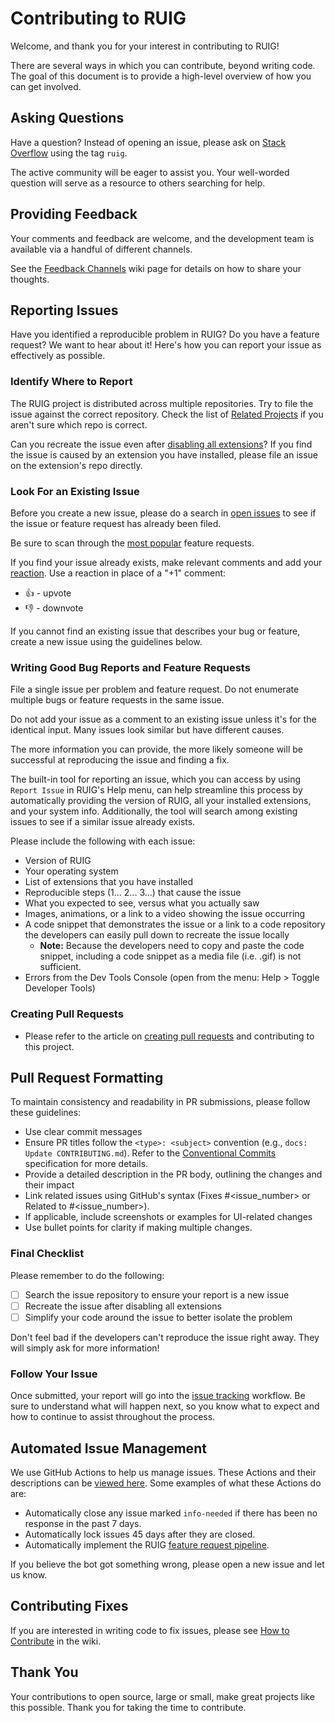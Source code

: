 # Contributing to RUIG

Welcome, and thank you for your interest in contributing to RUIG!

There are several ways in which you can contribute, beyond writing code. The goal of this document is to provide a high-level overview of how you can get involved.

## Asking Questions

Have a question? Instead of opening an issue, please ask on [Stack Overflow](https://stackoverflow.com/questions/tagged/ruig) using the tag `ruig`.

The active community will be eager to assist you. Your well-worded question will serve as a resource to others searching for help.

## Providing Feedback

Your comments and feedback are welcome, and the development team is available via a handful of different channels.

See the [Feedback Channels](https://github.com/scyberLink/ruig/wiki/Feedback-Channels) wiki page for details on how to share your thoughts.

## Reporting Issues

Have you identified a reproducible problem in RUIG? Do you have a feature request? We want to hear about it! Here's how you can report your issue as effectively as possible.

### Identify Where to Report

The RUIG project is distributed across multiple repositories. Try to file the issue against the correct repository. Check the list of [Related Projects](https://github.com/scyberLink/ruig/wiki/Related-Projects) if you aren't sure which repo is correct.

Can you recreate the issue even after [disabling all extensions](https://github.com/scyberLink/docs/editor/extension-gallery#_disable-an-extension)? If you find the issue is caused by an extension you have installed, please file an issue on the extension's repo directly.

### Look For an Existing Issue

Before you create a new issue, please do a search in [open issues](https://github.com/scyberLink/ruig/issues) to see if the issue or feature request has already been filed.

Be sure to scan through the [most popular](https://github.com/scyberLink/ruig/issues?q=is%3Aopen+is%3Aissue+label%3Afeature-request+sort%3Areactions-%2B1-desc) feature requests.

If you find your issue already exists, make relevant comments and add your [reaction](https://github.com/blog/2119-add-reactions-to-pull-requests-issues-and-comments). Use a reaction in place of a "+1" comment:

- 👍 - upvote
- 👎 - downvote

If you cannot find an existing issue that describes your bug or feature, create a new issue using the guidelines below.

### Writing Good Bug Reports and Feature Requests

File a single issue per problem and feature request. Do not enumerate multiple bugs or feature requests in the same issue.

Do not add your issue as a comment to an existing issue unless it's for the identical input. Many issues look similar but have different causes.

The more information you can provide, the more likely someone will be successful at reproducing the issue and finding a fix.

The built-in tool for reporting an issue, which you can access by using `Report Issue` in RUIG's Help menu, can help streamline this process by automatically providing the version of RUIG, all your installed extensions, and your system info. Additionally, the tool will search among existing issues to see if a similar issue already exists.

Please include the following with each issue:

- Version of RUIG
- Your operating system
- List of extensions that you have installed
- Reproducible steps (1... 2... 3...) that cause the issue
- What you expected to see, versus what you actually saw
- Images, animations, or a link to a video showing the issue occurring
- A code snippet that demonstrates the issue or a link to a code repository the developers can easily pull down to recreate the issue locally
  - **Note:** Because the developers need to copy and paste the code snippet, including a code snippet as a media file (i.e. .gif) is not sufficient.
- Errors from the Dev Tools Console (open from the menu: Help > Toggle Developer Tools)

### Creating Pull Requests

- Please refer to the article on [creating pull requests](https://github.com/scyberLink/ruig/wiki/How-to-Contribute#pull-requests) and contributing to this project.

## Pull Request Formatting

To maintain consistency and readability in PR submissions, please follow these guidelines:  

- Use clear commit messages
- Ensure PR titles follow the `<type>: <subject>` convention (e.g., `docs: Update CONTRIBUTING.md`). Refer to the [Conventional Commits](https://www.conventionalcommits.org/) specification for more details.
- Provide a detailed description in the PR body, outlining the changes and their impact
- Link related issues using GitHub's syntax (Fixes #<issue_number> or Related to #<issue_number>).
- If applicable, include screenshots or examples for UI-related changes
- Use bullet points for clarity if making multiple changes.

### Final Checklist

Please remember to do the following:

- [ ] Search the issue repository to ensure your report is a new issue
- [ ] Recreate the issue after disabling all extensions
- [ ] Simplify your code around the issue to better isolate the problem

Don't feel bad if the developers can't reproduce the issue right away. They will simply ask for more information!

### Follow Your Issue

Once submitted, your report will go into the [issue tracking](https://github.com/scyberLink/ruig/wiki/Issue-Tracking) workflow. Be sure to understand what will happen next, so you know what to expect and how to continue to assist throughout the process.

## Automated Issue Management

We use GitHub Actions to help us manage issues. These Actions and their descriptions can be [viewed here](https://github.com/scyberLink/ruig-github-triage-actions). Some examples of what these Actions do are:

- Automatically close any issue marked `info-needed` if there has been no response in the past 7 days.
- Automatically lock issues 45 days after they are closed.
- Automatically implement the RUIG [feature request pipeline](https://github.com/scyberLink/ruig/wiki/Issues-Triaging#managing-feature-requests).

If you believe the bot got something wrong, please open a new issue and let us know.

## Contributing Fixes

If you are interested in writing code to fix issues, please see [How to Contribute](https://github.com/scyberLink/ruig/wiki/How-to-Contribute) in the wiki.

## Thank You

Your contributions to open source, large or small, make great projects like this possible. Thank you for taking the time to contribute.
